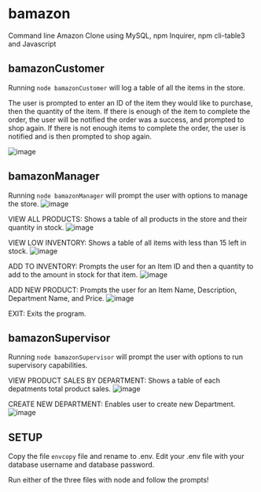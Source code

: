 # bamazon
Command line Amazon Clone using MySQL, npm Inquirer, npm cli-table3 and Javascript

## bamazonCustomer
Running  `node bamazonCustomer` will log a table of all the items in the store.

The user is prompted to enter an ID of the item they would like to purchase, then the quantity of the item.
If there is enough of the item to complete the order, the user will be notified the order was a success, and prompted to shop again. If there is not enough items to complete the order, the user is notified and is then prompted to shop again.


![image](https://user-images.githubusercontent.com/50807550/68620643-f2501d00-049b-11ea-8488-a03bb2dcc6b5.png)

## bamazonManager
Running `node bamazonManager` will prompt the user with options to manage the store.
![image](https://user-images.githubusercontent.com/50807550/68621320-6ccd6c80-049d-11ea-8d43-176e8a690622.png)


VIEW ALL PRODUCTS:
Shows a table of all products in the store and their quantity in stock.
![image](https://user-images.githubusercontent.com/50807550/68621463-d5b4e480-049d-11ea-9192-5202cf0a481e.png)


VIEW LOW INVENTORY: 
Shows a table of all items with less than 15 left in stock.
![image](https://user-images.githubusercontent.com/50807550/68621491-e6655a80-049d-11ea-9c85-cfde8b929a95.png)


ADD TO INVENTORY:
Prompts the user for an Item ID and then a quantity to add to the amount in stock for that item.
![image](https://user-images.githubusercontent.com/50807550/68621619-36442180-049e-11ea-86c3-1cfcb96ea2cd.png)


ADD NEW PRODUCT:
Prompts the user for an Item Name, Description, Department Name, and Price.
![image](https://user-images.githubusercontent.com/50807550/68621729-7b685380-049e-11ea-8f31-fc37c67e03e4.png)

EXIT:
Exits the program.


## bamazonSupervisor
Running `node bamazonSupervisor` will prompt the user with options to run supervisory capabilities.

VIEW PRODUCT SALES BY DEPARTMENT:
Shows a table of each depatments total product sales.
![image](https://user-images.githubusercontent.com/50807550/68621941-f2055100-049e-11ea-8d47-b5b67f5f4d21.png)


CREATE NEW DEPARTMENT:
Enables user to create new Department.
![image](https://user-images.githubusercontent.com/50807550/68622129-663ff480-049f-11ea-817e-0ba04b22869b.png)



## SETUP
Copy the file `envcopy` file and rename to .env.
Edit your .env file with your database username and database password.

Run either of the three files with node and follow the prompts!

